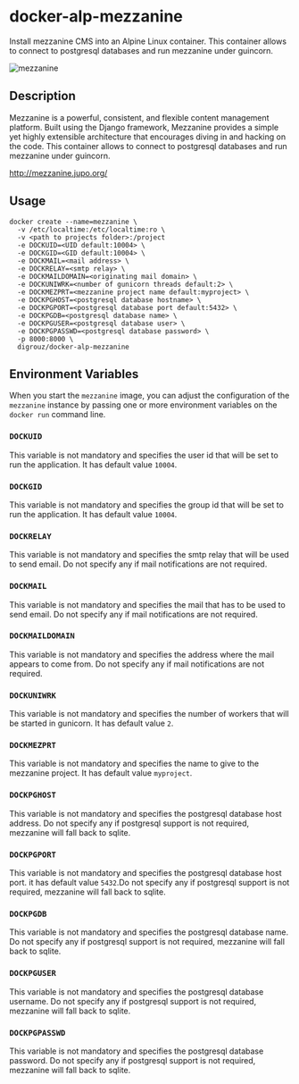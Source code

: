 # docker-alp-mezzanine
Install mezzanine CMS into an Alpine Linux container. This container allows to connect to postgresql databases and run mezzanine under guincorn.

![mezzanine](http://mezzanine.jupo.org/static/img/mezzanine-logo.png)

## Description

Mezzanine is a powerful, consistent, and flexible content management platform. Built using the Django framework, Mezzanine provides a simple yet highly extensible architecture that encourages diving in and hacking on the code. 
This container allows to connect to postgresql databases and run mezzanine under guincorn.

http://mezzanine.jupo.org/

## Usage
    docker create --name=mezzanine \
      -v /etc/localtime:/etc/localtime:ro \
      -v <path to projects folder>:/project
      -e DOCKUID=<UID default:10004> \
      -e DOCKGID=<GID default:10004> \
      -e DOCKMAIL=<mail address> \
      -e DOCKRELAY=<smtp relay> \
      -e DOCKMAILDOMAIN=<originating mail domain> \
      -e DOCKUNIWRK=<number of gunicorn threads default:2> \
      -e DOCKMEZPRT=<mezzanine project name default:myproject> \
      -e DOCKPGHOST=<postgresql database hostname> \
      -e DOCKPGPORT=<postgresql database port default:5432> \
      -e DOCKPGDB=<postgresql database name> \
      -e DOCKPGUSER=<postgresql database user> \
      -e DOCKPGPASSWD=<postgresql database password> \
      -p 8000:8000 \
      digrouz/docker-alp-mezzanine
      
## Environment Variables

When you start the `mezzanine` image, you can adjust the configuration of the `mezzanine` instance by passing one or more environment variables on the `docker run` command line.

### `DOCKUID`

This variable is not mandatory and specifies the user id that will be set to run the application. It has default value `10004`.

### `DOCKGID`

This variable is not mandatory and specifies the group id that will be set to run the application. It has default value `10004`.

### `DOCKRELAY`

This variable is not mandatory and specifies the smtp relay that will be used to send email. Do not specify any if mail notifications are not required.

### `DOCKMAIL`

This variable is not mandatory and specifies the mail that has to be used to send email. Do not specify any if mail notifications are not required.

### `DOCKMAILDOMAIN`

This variable is not mandatory and specifies the address where the mail appears to come from. Do not specify any if mail notifications are not required.

### `DOCKUNIWRK`

This variable is not mandatory and specifies the number of workers that will be started in gunicorn. It has default value `2`.

### `DOCKMEZPRT`

This variable is not mandatory and specifies the name to give to the mezzanine project. It has default value `myproject`.

### `DOCKPGHOST`

This variable is not mandatory and specifies the postgresql database host address. Do not specify any if postgresql support is not required, mezzanine will fall back to sqlite.

### `DOCKPGPORT`

This variable is not mandatory and specifies the postgresql database host port. it has default value `5432`.Do not specify any if postgresql support is not required, mezzanine will fall back to sqlite.

### `DOCKPGDB`

This variable is not mandatory and specifies the postgresql database name. Do not specify any if postgresql support is not required, mezzanine will fall back to sqlite.

### `DOCKPGUSER`

This variable is not mandatory and specifies the postgresql database username. Do not specify any if postgresql support is not required, mezzanine will fall back to sqlite.

### `DOCKPGPASSWD`

This variable is not mandatory and specifies the postgresql database password. Do not specify any if postgresql support is not required, mezzanine will fall back to sqlite.

